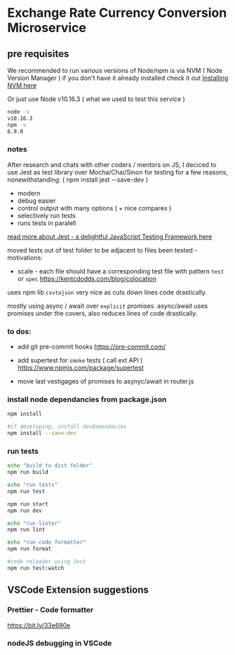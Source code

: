 # Exchange Rate Currency Conversion Microservice


## pre requisites
We recommended to run various versions of Node/npm is via NVM ( Node Version Manager )
if you don't have it already installed check it out [ Installing NVM here](https://github.com/nvm-sh/nvm)

Or just use Node v10.16.3 ( what we used to test this service )

``` sh
node -v
v10.16.3
npm -v
6.9.0
```

### notes

After research and chats with other coders / mentors on JS, I deciced to use Jest as test library over Mocha/Chai/Sinon for testing for a few reasons, nonewithstanding:
( npm install jest --save-dev )
* modern
* debug easier
* control output with many options ( + nice compares )
* selectively run tests
* runs tests in paralell

[read more about Jest - a delightful JavaScript Testing Framework here](https://jestjs.io/)

moved tests out of test folder to be adjacent to files been tested - motivations:
* scale - each file should have a corresponding test file with pattern `test` or `spec`
https://kentcdodds.com/blog/colocation

uses npm lib `csvtojson` very nice as cuts down lines code drastically.

mostly using async / await over `explicit` promises.  async/await uses promises under the covers, also reduces lines of code drastically.

### to dos:

* add git pre-commit hooks https://pre-commit.com/

* add supertest for `smoke` tests ( call ext API ) https://www.npmjs.com/package/supertest

* move last vestigages of promises to asynyc/await in router.js


### install node dependancies from package.json

```sh
npm install

#if developing, install devDependacies
npm install --save-dev
```

### run tests

```sh
echo "build to dist folder"
npm run build

echo "run tests"
npm run test

npm run start
npm run dev

echo "run linter"
npm run lint

echo "run code formatter"
npm run format

#code reloader using Jest
npm run test:watch
```

## VSCode Extension suggestions

### Prettier - Code formatter
https://bit.ly/33e690e

### nodeJS debugging in VSCode
